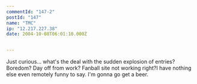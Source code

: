 ```yaml
---
commentId: "147-2"
postId: "147"
name: "TMC"
ip: "12.217.227.38"
date: 2004-10-08T06:01:10.000Z


---
```

<p>Just curious... what's the deal with the sudden explosion of entries?  Boredom? Day off from work? Fanball site not working right?I have nothing else even remotely funny to say. I'm gonna go get a beer.</p>